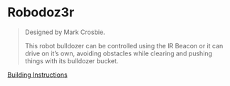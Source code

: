 # Robodoz3r

> Designed by Mark Crosbie.
>
> This robot bulldozer can be controlled using the IR Beacon or it can drive on it’s own, avoiding obstacles while clearing and pushing things with its bulldozer bucket.

[Building Instructions](https://www.lego.com/cdn/cs/set/assets/bltfef825595f55768c/ROBODOZ3R.pdf)
